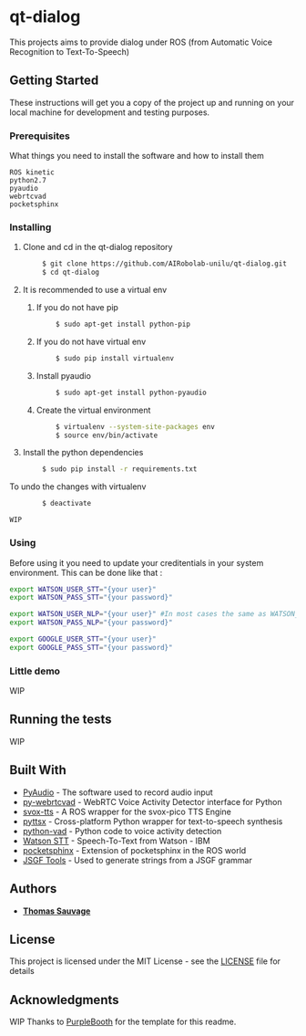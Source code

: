 # qt-dialog

This projects aims to provide dialog under ROS (from Automatic Voice Recognition to Text-To-Speech)

## Getting Started

These instructions will get you a copy of the project up and running on your local machine for development and testing purposes.

### Prerequisites

What things you need to install the software and how to install them

```
ROS kinetic
python2.7
pyaudio
webrtcvad
pocketsphinx
```

### Installing

1. Clone and cd in the qt-dialog repository

```bash
        $ git clone https://github.com/AIRobolab-unilu/qt-dialog.git
        $ cd qt-dialog
```


2. It is recommended to use a virtual env

	1. If you do not have pip

	```bash
            $ sudo apt-get install python-pip
    ```

    2. If you do not have virtual env

    ```bash
            $ sudo pip install virtualenv 
    ```

    3. Install pyaudio
    ```bash
            $ sudo apt-get install python-pyaudio
    ```

    4. Create the virtual environment

    ```bash
            $ virtualenv --system-site-packages env
            $ source env/bin/activate
    ```
3. Install the python dependencies

```bash
        $ sudo pip install -r requirements.txt
```

To undo the changes with virtualenv

```bash
        $ deactivate
```

```
WIP
```

### Using

Before using it you need to update your creditentials in your system environment.
This can be done like that :

```bash
export WATSON_USER_STT="{your user}"
export WATSON_PASS_STT="{your password}"

export WATSON_USER_NLP="{your user}" #In most cases the same as WATSON_USER_STT
export WATSON_PASS_NLP="{your password}"

export GOOGLE_USER_STT="{your user}"
export GOOGLE_PASS_STT="{your password}"
```

### Little demo

WIP

## Running the tests

WIP

## Built With

* [PyAudio](http://people.csail.mit.edu/hubert/pyaudio/) - The software used to record audio input
* [py-webrtcvad](https://github.com/wiseman/py-webrtcvad) -  WebRTC Voice Activity Detector interface for Python
* [svox-tts](https://github.com/ScazLab/svox_tts) -  A ROS wrapper for the svox-pico TTS Engine
* [pyttsx](https://github.com/RapidWareTech/pyttsx) -  Cross-platform Python wrapper for text-to-speech synthesis
* [python-vad](https://github.com/wangshub/python-vad) -  Python code to voice activity detection
* [Watson STT](https://www.ibm.com/watson/services/speech-to-text/) -  Speech-To-Text from Watson - IBM
* [pocketsphinx](https://github.com/Pankaj-Baranwal/pocketsphinx) -  Extension of pocketsphinx in the ROS world
* [JSGF Tools](https://github.com/syntactic/JSGFTools) -  Used to generate strings from a JSGF grammar

## Authors

* [**Thomas Sauvage**](https://github.com/SauvageThomas)

## License

This project is licensed under the MIT License - see the [LICENSE](LICENSE) file for details

## Acknowledgments

WIP
Thanks to [PurpleBooth](https://github.com/PurpleBooth) for the template for this readme.

